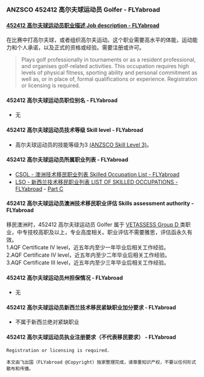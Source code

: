### ANZSCO 452412 高尔夫球运动员 Golfer - FLYabroad ###

#### [452412 高尔夫球运动员职业描述 Job description - FLYabroad](http://www.flyabroadvisa.com/anzsco/4523.html#133111)

在比赛中打高尔夫球，或者组织高尔夫运动。这个职业需要高水平的体能，运动能力和个人承诺，以及正式的资格或经验。需要注册或许可。

> Plays golf professionally in tournaments or as a resident professional, and organises golf-related activities. This occupation requires high levels of physical fitness, sporting ability and personal commitment as well as, or in place of, formal qualifications or experience. Registration or licensing is required.

#### 452412 高尔夫球运动员职位别名 - FLYabroad
 
- 无

#### 452412 高尔夫球运动员技术等级 Skill level - FLYabroad

- 高尔夫球运动员的技能等级为3 [(ANZSCO Skill Level 3)](http://www.flyabroadvisa.com/anzsco/)。

#### 452412 高尔夫球运动员所属职业列表 - FLYabroad

- [CSOL - 澳洲技术移民职业列表 Skilled Occupation List - FLYabroad](http://www.flyabroadvisa.com/sol/)
- [LSO - 新西兰技术移民职业列表 LIST OF SKILLED OCCUPATIONS - FLYabroad](http://nz.flyabroadvisa.com/lso/) - [Part C](partc)

#### 452412 高尔夫球运动员澳洲技术移民职业评估 Skills assessment authority - FLYabroad

移民澳洲时，452412 高尔夫球运动员 Golfer 属于 [VETASSESS Group D ](http://www.flyabroadvisa.com/ass/vetassess.html)类职业，中专技校高职及以上，专业高度相关。职业评估不需要雅思，评估函永久有效。  
1.AQF Certificate IV level，近五年内至少一年毕业后相关工作经验。   
2.AQF Certificate IV level，近五年内至少二年毕业后相关工作经验。   
3.AQF Certificate III level，近五年内至少三年毕业后相关工作经验。

#### 452412 高尔夫球运动员州担保情况 - FLYabroad

- 无

#### 452412 高尔夫球运动员新西兰技术移民紧缺职业加分要求 - FLYabroad

- 不属于新西兰绝对紧缺职业

#### 452412 高尔夫球运动员执业注册要求（不代表移民要求） - FLYabroad

    Registration or licensing is required.

`本文由飞出国（FLYabroad @Copyright）独家整理完成，请尊重知识产权，不要以任何形式散布和传播。`